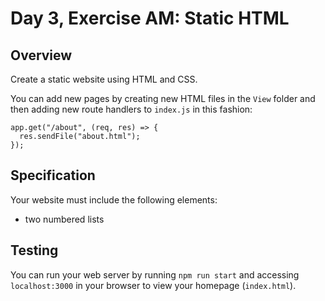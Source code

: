 # Day 3, Exercise AM: Static HTML

## Overview

Create a static website using HTML and CSS.

You can add new pages by creating new HTML files in the `View` folder and then adding new route handlers to `index.js` in this fashion:

```
app.get("/about", (req, res) => {
  res.sendFile("about.html");
});
```

## Specification

Your website must include the following elements:

- two numbered lists

## Testing

You can run your web server by running `npm run start` and accessing `localhost:3000` in your browser to view your homepage (`index.html`).
